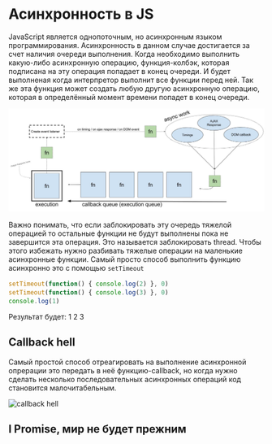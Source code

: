 # Асинхронность в JS
JavaScript является однопоточным, но асинхронным языком программирования. 
Асинхронность в данном случае достигается за счет наличия очереди выполнения. 
Когда необходимо выполнить какую-либо асинхронную операцию, функция-колбэк, которая подписана на эту операция попадает в конец очереди. 
И будет выполненая когда интерпретор выполнит все функции перед ней. 
Так же эта функция может создать любую другую асинхронную операцию, которая в определённый момент времени попадет в конец очереди.

![js execution queue](./js-execution-queue.jpg)

Важно понимать, что если заблокировать эту очередь тяжелой операцией то остальные функции не будут выполнены пока не завершится эта операция.
Это называется заблокировать thread. Чтобы этого избежать нужно разбивать тяжелые операции на маленькие асинхронные функции.
Самый просто способ выполнить функцию асинхронно это с помощью `setTimeout`

```js
setTimeout(function() { console.log(2) }, 0)
setTimeout(function() { console.log(3) }, 0)
console.log(1)
```
Результат будет: 1 2 3

## Callback hell
Самый простой способ отреагировать на выполнение асинхронной опрерации это передать в неё функцию-callback, 
но когда нужно сделать несколько последовательных асинхронных операций код становится малочитабельным.

![callback hell](https://www.twilio.com/blog/wp-content/uploads/2017/03/Screen-Shot-2017-03-06-at-5.11.06-PM.png)

## I Promise, мир не будет прежним
